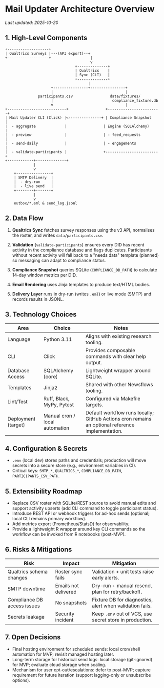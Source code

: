 # Mail Updater Architecture Overview

_Last updated: 2025-10-20_

## 1. High-Level Components

```
+-------------------+
| Qualtrics Surveys |---(API export)--+
+-------------------+                  |
                                       v
                                +--------------+
                                | Qualtrics    |
                                | Sync (CLI)   |
                                +--------------+
                                      |
                     +----------------+----------------+
                     |                                 |
               participants.csv                 data/fixtures/
                     |                           compliance_fixture.db
                     v                                 |
+---------------------------+                 +------------------------+
| Mail Updater CLI (Click) |<---------------+ | Compliance Snapshot    |
|  - aggregate             |                 | Engine (SQLAlchemy)     |
|  - preview               |                 | - feed_requests         |
|  - send-daily            |                 | - engagements           |
|  - validate-participants |                 +------------------------+
+------------+--------------+
             |
             v
    +----------------+
    | SMTP Delivery  |
    |  - dry-run     |
    |  - live send   |
    +--------+-------+
             |
             v
    outbox/*.eml & send_log.jsonl
```

## 2. Data Flow

1. **Qualtrics Sync** fetches survey responses using the v3 API, normalises the roster, and writes `data/participants.csv`.
2. **Validation** (`validate-participants`) ensures every DID has recent activity in the compliance database and flags duplicates. Participants without recent activity will fall back to a "needs data" template (planned) so messaging can adapt to compliance status.
3. **Compliance Snapshot** queries SQLite (`COMPLIANCE_DB_PATH`) to calculate 14-day window metrics per DID.
4. **Email Rendering** uses Jinja templates to produce text/HTML bodies.

5. **Delivery Layer** runs in dry-run (writes `.eml`) or live mode (SMTP) and records results in JSONL.

## 3. Technology Choices

| Area | Choice | Notes |
|------|--------|-------|
| Language | Python 3.11 | Aligns with existing research tooling. |
| CLI | Click | Provides composable commands with clear help output. |
| Database Access | SQLAlchemy (core) | Lightweight wrapper around SQLite. |
| Templates | Jinja2 | Shared with other Newsflows tooling. |
| Lint/Test | Ruff, Black, MyPy, Pytest | Configured via Makefile targets. |
| Deployment (target) | Manual cron / local automation | Default workflow runs locally; GitHub Actions cron remains an optional reference implementation. |

## 4. Configuration & Secrets

- `.env` (local dev) stores paths and credentials; production will move secrets into a secure store (e.g., environment variables in CI).
- Critical keys: `SMTP_*`, `QUALTRICS_*`, `COMPLIANCE_DB_PATH`, `PARTICIPANTS_CSV_PATH`.

## 5. Extensibility Roadmap

- Replace CSV roster with SQLite/REST source to avoid manual edits and support activity upserts (add CLI command to toggle participant status).
- Introduce REST API or webhook triggers for ad-hoc sends (optional; local CLI remains primary workflow).
- Add metrics export (Prometheus/StatsD) for observability.
- Provide a lightweight R wrapper around key CLI commands so the workflow can be invoked from R notebooks (post-MVP).

## 6. Risks & Mitigations

| Risk | Impact | Mitigation |
|------|--------|------------|
| Qualtrics schema changes | Roster sync fails | Validation + unit tests raise early alerts. |
| SMTP downtime | Emails not delivered | Dry-run + manual resend, plan for retry/backoff. |
| Compliance DB access issues | No snapshots | Fixture DB for diagnostics, alert when validation fails. |
| Secrets leakage | Security incident | Keep `.env` out of VCS, use secret store in production. |

## 7. Open Decisions

- Final hosting environment for scheduled sends: local cron/shell automation for MVP; revisit managed hosting later.
- Long-term storage for historical send logs: local storage (git-ignored) for MVP; evaluate cloud storage when scaling.
- Mechanism for user opt-out/escalations: defer to post-MVP; capture requirement for future iteration (support lagging-only or unsubscribe options).
